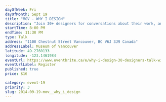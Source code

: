 ```yaml
---
dayOfWeek: Fri
dayOfMonth: Sept 19
title: "MOV - WHY I DESIGN"
description: "Join 30+ designers for conversations about their work, and why they choose to do what they do in Vancouver. Why I Design aims the spotlight on the process of invention.You can ask the designers, ranging from those launching their careers to innovative leaders in international corporations, what motivates them, how they do what they do, and why Vancouver inspires them to keep doing it."
startTime: 8:00 PM
endTime: 11:30 PM
type: Talk
address: "1100 Chestnut Street Vancouver, BC V6J 3J9 Canada"
addressLabel: Museum of Vancouver
latitude: 49.2760133
longitude: -123.1461984
eventUrl: https://www.eventbrite.ca/e/why-i-design-30-designers-talk-with-you-about-what-they-do-and-why-theyre-doing-it-in-vancouver-tickets-12874043611
eventUrlLabel: Register
published: true
price: $16

category: event-19
priority: 3
slug: 2014-09-19-mov__why_i_design
---
```

